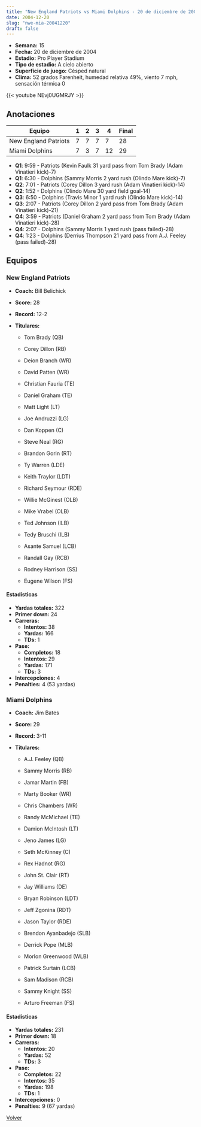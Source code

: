 ```yaml
---
title: "New England Patriots vs Miami Dolphins - 20 de diciembre de 2004"
date: 2004-12-20
slug: "nwe-mia-20041220"
draft: false
---
```


- **Semana:** 15
- **Fecha:** 20 de diciembre de 2004
- **Estadio:** Pro Player Stadium
- **Tipo de estadio:** A cielo abierto
- **Superficie de juego:** Césped natural
- **Clima:** 52 grados Farenheit, humedad relativa 49%, viento 7 mph, sensación térmica 0


{{< youtube NEvj0UGMRJY >}}


## Anotaciones
| Equipo | 1 | 2 | 3 | 4 | Final |
|--------|---|---|---|---|-------|
| New England Patriots  | 7 | 7 | 7 | 7  | 28 |
| Miami Dolphins  | 7 | 3 | 7 | 12  | 29 |
- **Q1**: 9:59 - Patriots (Kevin Faulk 31 yard pass from Tom Brady (Adam Vinatieri kick)-7)
- **Q1**: 6:30 - Dolphins (Sammy Morris 2 yard rush (Olindo Mare kick)-7)
- **Q2**: 7:01 - Patriots (Corey Dillon 3 yard rush (Adam Vinatieri kick)-14)
- **Q2**: 1:52 - Dolphins (Olindo Mare 30 yard field goal-14)
- **Q3**: 6:50 - Dolphins (Travis Minor 1 yard rush (Olindo Mare kick)-14)
- **Q3**: 2:07 - Patriots (Corey Dillon 2 yard pass from Tom Brady (Adam Vinatieri kick)-21)
- **Q4**: 3:59 - Patriots (Daniel Graham 2 yard pass from Tom Brady (Adam Vinatieri kick)-28)
- **Q4**: 2:07 - Dolphins (Sammy Morris 1 yard rush (pass failed)-28)
- **Q4**: 1:23 - Dolphins (Derrius Thompson 21 yard pass from A.J. Feeley (pass failed)-28)


## Equipos


### New England Patriots
* **Coach:** Bill Belichick
* **Score:** 28
* **Record:** 12-2
* **Titulares:** 

  * Tom Brady (QB) 

  * Corey Dillon (RB) 

  * Deion Branch (WR) 

  * David Patten (WR) 

  * Christian Fauria (TE) 

  * Daniel Graham (TE) 

  * Matt Light (LT) 

  * Joe Andruzzi (LG) 

  * Dan Koppen (C) 

  * Steve Neal (RG) 

  * Brandon Gorin (RT) 

  * Ty Warren (LDE) 

  * Keith Traylor (LDT) 

  * Richard Seymour (RDE) 

  * Willie McGinest (OLB) 

  * Mike Vrabel (OLB) 

  * Ted Johnson (ILB) 

  * Tedy Bruschi (ILB) 

  * Asante Samuel (LCB) 

  * Randall Gay (RCB) 

  * Rodney Harrison (SS) 

  * Eugene Wilson (FS) 

#### Estadísticas
* **Yardas totales:** 322
* **Primer down:** 24
* **Carreras:**
  * **Intentos:** 38
  * **Yardas:** 166
  * **TDs:** 1
* **Pase:**
  * **Completos:** 18
  * **Intentos:** 29
  * **Yardas:** 171
  * **TDs:** 3
* **Intercepciones:** 4
* **Penalties:** 4 (53 yardas)

### Miami Dolphins
* **Coach:** Jim Bates
* **Score:** 29
* **Record:** 3-11
* **Titulares:** 

  * A.J. Feeley (QB) 

  * Sammy Morris (RB) 

  * Jamar Martin (FB) 

  * Marty Booker (WR) 

  * Chris Chambers (WR) 

  * Randy McMichael (TE) 

  * Damion McIntosh (LT) 

  * Jeno James (LG) 

  * Seth McKinney (C) 

  * Rex Hadnot (RG) 

  * John St. Clair (RT) 

  * Jay Williams (DE) 

  * Bryan Robinson (LDT) 

  * Jeff Zgonina (RDT) 

  * Jason Taylor (RDE) 

  * Brendon Ayanbadejo (SLB) 

  * Derrick Pope (MLB) 

  * Morlon Greenwood (WLB) 

  * Patrick Surtain (LCB) 

  * Sam Madison (RCB) 

  * Sammy Knight (SS) 

  * Arturo Freeman (FS) 

#### Estadísticas
* **Yardas totales:** 231
* **Primer down:** 18
* **Carreras:**
  * **Intentos:** 20
  * **Yardas:** 52
  * **TDs:** 3
* **Pase:**
  * **Completos:** 22
  * **Intentos:** 35
  * **Yardas:** 198
  * **TDs:** 1
* **Intercepciones:** 0
* **Penalties:** 9 (67 yardas)


[Volver](/historia/2004)
